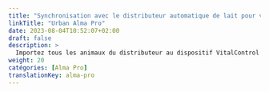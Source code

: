 ```yaml
---
title: "Synchronisation avec le distributeur automatique de lait pour veaux Alma Pro"
linkTitle: "Urban Alma Pro"
date: 2023-08-04T10:52:07+02:00
draft: false
description: >
  Importez tous les animaux du distributeur au dispositif VitalControl et transférez les températures enregistrées, les poids et les évaluations des animaux vers le distributeur.
weight: 20
catégories: [Alma Pro]
translationKey: alma-pro
---
```

